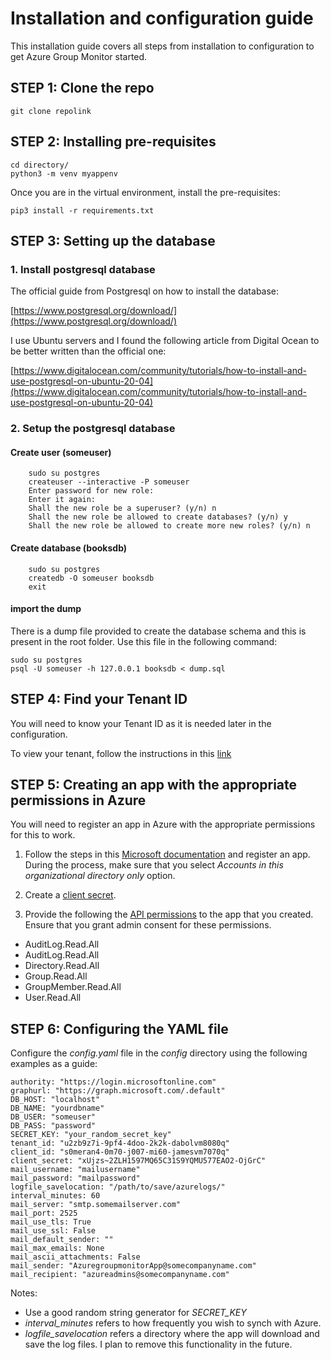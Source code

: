 
# Installation and configuration guide 
This installation guide covers all steps from installation to configuration to get Azure Group Monitor started. 

## STEP 1: Clone the repo 

```
git clone repolink 
```

## STEP 2: Installing pre-requisites 

```
cd directory/
python3 -m venv myappenv
```
Once you are in the virtual environment, install the pre-requisites: 
```
pip3 install -r requirements.txt
```
## STEP 3: Setting up the database

### 1. Install postgresql database 

The official guide from Postgresql on how to install the database: 

[https://www.postgresql.org/download/](https://www.postgresql.org/download/)

I use Ubuntu servers and I found the following article from Digital Ocean to be better written than the official one:  

[https://www.digitalocean.com/community/tutorials/how-to-install-and-use-postgresql-on-ubuntu-20-04](https://www.digitalocean.com/community/tutorials/how-to-install-and-use-postgresql-on-ubuntu-20-04)


### 2. Setup the postgresql database 

#### Create user (someuser)

```
    sudo su postgres
    createuser --interactive -P someuser
    Enter password for new role:
    Enter it again:
    Shall the new role be a superuser? (y/n) n
    Shall the new role be allowed to create databases? (y/n) y
    Shall the new role be allowed to create more new roles? (y/n) n
```

#### Create database (booksdb)
```
    sudo su postgres
    createdb -O someuser booksdb
    exit 
```

#### import the dump 
There is a dump file provided to create the database schema and this is present in the root folder. Use this file in the following command:

```
sudo su postgres
psql -U someuser -h 127.0.0.1 booksdb < dump.sql
```

## STEP 4: Find your Tenant ID
You will need to know your Tenant ID as it is needed later in the configuration. 

To view your tenant, follow the instructions in this [link](https://learn.microsoft.com/en-us/azure/active-directory/fundamentals/active-directory-how-to-find-tenant)

## STEP 5: Creating an app with the appropriate permissions in Azure 
You will need to register an app in Azure with the appropriate permissions for this to work. 

1. Follow the steps in this [Microsoft documentation](https://learn.microsoft.com/en-us/azure/active-directory/develop/quickstart-register-app) and register an app. During the process, make sure that you select *Accounts in this organizational directory only* option. 

2. Create a [client secret](https://learn.microsoft.com/en-us/azure/active-directory/develop/quickstart-register-app#add-a-client-secret).  

3. Provide the following the [API permissions](https://learn.microsoft.com/en-us/azure/active-directory/develop/quickstart-configure-app-access-web-apis) to the app that you created. Ensure that you grant admin consent for these permissions. 
- AuditLog.Read.All
- AuditLog.Read.All
- Directory.Read.All
- Group.Read.All
- GroupMember.Read.All
- User.Read.All

## STEP 6: Configuring the YAML file
Configure the *config.yaml* file in the *config* directory using the following examples as a guide:
```
authority: "https://login.microsoftonline.com"
graphurl: "https://graph.microsoft.com/.default"
DB_HOST: "localhost"
DB_NAME: "yourdbname"
DB_USER: "someuser"
DB_PASS: "password"
SECRET_KEY: "your_random_secret_key"
tenant_id: "u2zb9z7i-9pf4-4doo-2k2k-dabolvm8080q"
client_id: "s0meran4-0m70-j007-mi60-jamesvm7070q"
client_secret: "xUjzs~2ZLH1597MQ65C31S9YQMU577EAO2-OjGrC"
mail_username: "mailusername"
mail_password: "mailpassword"
logfile_savelocation: "/path/to/save/azurelogs/"
interval_minutes: 60
mail_server: "smtp.somemailserver.com"
mail_port: 2525
mail_use_tls: True
mail_use_ssl: False
mail_default_sender: ""
mail_max_emails: None
mail_ascii_attachments: False
mail_sender: "AzuregroupmonitorApp@somecompanyname.com"
mail_recipient: "azureadmins@somecompanyname.com"
```

Notes: 

- Use a good random string generator for *SECRET_KEY* 
- *interval_minutes* refers to how frequently you wish to synch with Azure. 
- *logfile_savelocation* refers a directory where the app will download and save the log files. I plan to remove this functionality in the future. 
